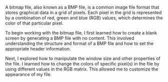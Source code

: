 A bitmap file, also known as a BMP file, is a common image file format that stores graphical data in a grid of pixels.
Each pixel in the grid is represented by a combination of red, green and blue (RGB) values, which determines the color of that particular pixel.

To begin working with the bitmap file, I first learned how to create a blank screen by generating a BMP file with no content.
This involved understanding the structure and format of a BMP  file and how to set the appropriate header information.

Next, I explored how to manipulate the window size and other properties of the file.
I learned how to change the colors of specific pixel(s) in the file by using different values in the RGB matrix.
This allowed me to customize the appearance of my file. 
